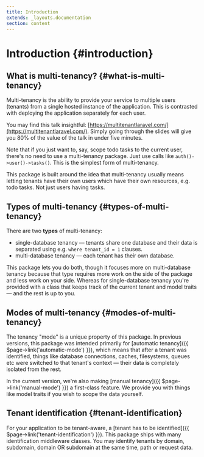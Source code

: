 ```yaml
---
title: Introduction
extends: _layouts.documentation
section: content
---
```


# Introduction {#introduction}

## What is multi-tenancy? {#what-is-multi-tenancy}

Multi-tenancy is the ability to provide your service to multiple users (tenants) from a single hosted instance of the application. This is contrasted with deploying the application separately for each user.

You may find this talk insightful: [https://multitenantlaravel.com/](https://multitenantlaravel.com/). Simply going through the slides will give you 80% of the value of the talk in under five minutes.

Note that if you just want to, say, scope todo tasks to the current user, there's no need to use a multi-tenancy package. Just use calls like `auth()->user()->tasks()`. This is the simplest form of multi-tenancy.

This package is built around the idea that multi-tenancy usually means letting tenants have their own users which have their own resources, e.g. todo tasks. Not just users having tasks.

## Types of multi-tenancy {#types-of-multi-tenancy}

There are two **types** of multi-tenancy:

- single-database tenancy — tenants share one database and their data is separated using e.g. `where tenant_id = 1` clauses.
- multi-database tenancy — each tenant has their own database.

This package lets you do both, though it focuses more on multi-database tenancy because that type requires more work on the side of the package and less work on your side. Whereas for single-database tenancy you're provided with a class that keeps track of the current tenant and model traits — and the rest is up to you.

## Modes of multi-tenancy {#modes-of-multi-tenancy}

The tenancy "mode" is a unique property of this package. In previous versions, this package was intended primarily for [automatic tenancy]({{ $page->link('automatic-mode') }}), which means that after a tenant was identified, things like database connections, caches, filesystems, queues etc were switched to that tenant's context — their data is completely isolated from the rest.

In the current version, we're also making [manual tenancy]({{ $page->link('manual-mode') }}) a first-class feature. We provide you with things like model traits if you wish to scope the data yourself.

## Tenant identification {#tenant-identification}

For your application to be tenant-aware, a [tenant has to be identified]({{ $page->link('tenant-identification') }}). This package ships with many identification middleware classes. You may identify tenants by domain, subdomain, domain OR subdomain at the same time, path or request data.
